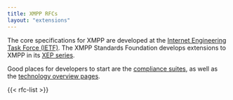 ```yaml
---
title: XMPP RFCs
layout: "extensions"
---
```

The core specifications for XMPP are developed at the [Internet Engineering Task Force (IETF)](https://ietf.org). The XMPP Standards Foundation develops extensions to XMPP in its [XEP series](/extensions).

Good places for developers to start are the [compliance suites](https://xmpp.org/about/compliance-suites-current), as well as the [technology overview pages](https://xmpp.org/about-xmpp/technology-overview/).

{{< rfc-list >}}
